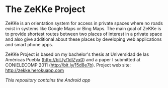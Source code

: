 The ZeKKe Project
=================
ZeKKe is an orientation system for access in private spaces where no roads exist in systems like Google Maps or Bing Maps. The main goal of ZeKKe is to provide shortest routes between two places of interest in a private space and also give additional about these places by developing web applications and smart phone apps.

ZeKKe Project is based on my bachelor's thesis at Universidad de las Américas Puebla (http://bit.ly/1dIZyx0) and a paper I submitted at CONIELECOMP 2011 (http://bit.ly/15d8e7b).
Project web site: http://zekke.herokuapp.com

*This repository contains the Android app*